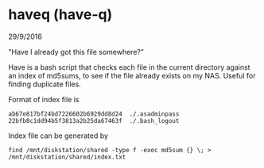 # haveq (have-q)

29/9/2016

"Have I already got this file somewhere?"

Have is a bash script that checks each file in the current directory against an index of md5sums, to see if the file already exists on my NAS. Useful for finding duplicate files.

Format of index file is 

    ab67e817bf24bd7226602b6929dd8d24  ./.asadminpass
    22bfb8c1dd94b5f3813a2b25da67463f  ./.bash_logout

Index file can be generated by 

    find /mnt/diskstation/shared -type f -exec md5sum {} \; > /mnt/diskstation/shared/index.txt

